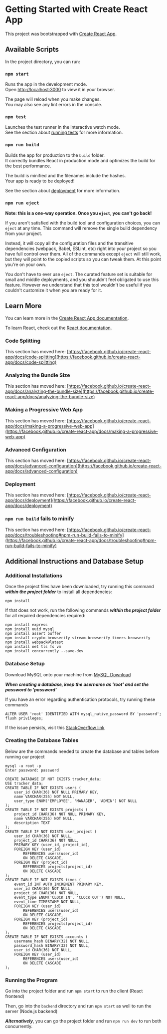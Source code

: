 # Getting Started with Create React App

This project was bootstrapped with [Create React App](https://github.com/facebook/create-react-app).

## Available Scripts

In the project directory, you can run:

### `npm start`

Runs the app in the development mode.\
Open [http://localhost:3000](http://localhost:3000) to view it in your browser.

The page will reload when you make changes.\
You may also see any lint errors in the console.

### `npm test`

Launches the test runner in the interactive watch mode.\
See the section about [running tests](https://facebook.github.io/create-react-app/docs/running-tests) for more information.

### `npm run build`

Builds the app for production to the `build` folder.\
It correctly bundles React in production mode and optimizes the build for the best performance.

The build is minified and the filenames include the hashes.\
Your app is ready to be deployed!

See the section about [deployment](https://facebook.github.io/create-react-app/docs/deployment) for more information.

### `npm run eject`

**Note: this is a one-way operation. Once you `eject`, you can't go back!**

If you aren't satisfied with the build tool and configuration choices, you can `eject` at any time. This command will remove the single build dependency from your project.

Instead, it will copy all the configuration files and the transitive dependencies (webpack, Babel, ESLint, etc) right into your project so you have full control over them. All of the commands except `eject` will still work, but they will point to the copied scripts so you can tweak them. At this point you're on your own.

You don't have to ever use `eject`. The curated feature set is suitable for small and middle deployments, and you shouldn't feel obligated to use this feature. However we understand that this tool wouldn't be useful if you couldn't customize it when you are ready for it.

## Learn More

You can learn more in the [Create React App documentation](https://facebook.github.io/create-react-app/docs/getting-started).

To learn React, check out the [React documentation](https://reactjs.org/).

### Code Splitting

This section has moved here: [https://facebook.github.io/create-react-app/docs/code-splitting](https://facebook.github.io/create-react-app/docs/code-splitting)

### Analyzing the Bundle Size

This section has moved here: [https://facebook.github.io/create-react-app/docs/analyzing-the-bundle-size](https://facebook.github.io/create-react-app/docs/analyzing-the-bundle-size)

### Making a Progressive Web App

This section has moved here: [https://facebook.github.io/create-react-app/docs/making-a-progressive-web-app](https://facebook.github.io/create-react-app/docs/making-a-progressive-web-app)

### Advanced Configuration

This section has moved here: [https://facebook.github.io/create-react-app/docs/advanced-configuration](https://facebook.github.io/create-react-app/docs/advanced-configuration)

### Deployment

This section has moved here: [https://facebook.github.io/create-react-app/docs/deployment](https://facebook.github.io/create-react-app/docs/deployment)

### `npm run build` fails to minify

This section has moved here: [https://facebook.github.io/create-react-app/docs/troubleshooting#npm-run-build-fails-to-minify](https://facebook.github.io/create-react-app/docs/troubleshooting#npm-run-build-fails-to-minify)

## Additional Instructions and Database Setup

### Additional Installations

Once the project files have been downloaded, try running this command ***within the project folder*** to install all dependencies:

```shell
npm install
```

If that does not work, run the following commands ***within the project folder*** for all required dependencies required:

```shell
npm install express
npm install uuid mysql
npm install assert buffer
npm install crypto-browserify stream-browserify timers-browserify
npm install webpack@latest
npm install net tls fs vm
npm install concurrently --save-dev
```

### Database Setup

Download MySQL onto your machine from [MySQL Download](https://dev.mysql.com/downloads/mysql/)

***When creating a database, keep the username as 'root' and set the password to 'password'***

If you have an error regarding authentication protocols, try running these commands

```shell
ALTER USER 'root' IDENTIFIED WITH mysql_native_password BY 'password';
flush privileges;
```

If the issue persists, visit this [StackOverflow link](https://stackoverflow.com/questions/50093144/mysql-8-0-client-does-not-support-authentication-protocol-requested-by-server)

### Creating the Database Tables

Below are the commands needed to create the database and tables before running our project

```shell
mysql -u root -p
Enter password: password

CREATE DATABASE IF NOT EXISTS tracker_data;
USE tracker_data;
CREATE TABLE IF NOT EXISTS users (
    user_id CHAR(36) NOT NULL PRIMARY KEY,
    name VARCHAR(255) NOT NULL,
    user_type ENUM('EMPLOYEE', 'MANAGER', 'ADMIN') NOT NULL
);
CREATE TABLE IF NOT EXISTS projects (
    project_id CHAR(36) NOT NULL PRIMARY KEY,
    name VARCHAR(255) NOT NULL,
    description TEXT
);
CREATE TABLE IF NOT EXISTS user_project (
    user_id CHAR(36) NOT NULL,
    project_id CHAR(36) NOT NULL,
    PRIMARY KEY (user_id, project_id),
    FOREIGN KEY (user_id)
        REFERENCES users(user_id)
        ON DELETE CASCADE,
    FOREIGN KEY (project_id)
        REFERENCES projects(project_id)
        ON DELETE CASCADE
);
CREATE TABLE IF NOT EXISTS times (
    event_id INT AUTO_INCREMENT PRIMARY KEY,
    user_id CHAR(36) NOT NULL,
    project_id CHAR(36) NOT NULL,
    event_type ENUM('CLOCK IN', 'CLOCK OUT') NOT NULL,
    event_time TIMESTAMP NOT NULL,
    FOREIGN KEY (user_id)
        REFERENCES users(user_id)
        ON DELETE CASCADE,
    FOREIGN KEY (project_id)
        REFERENCES projects(project_id)
        ON DELETE CASCADE
);
CREATE TABLE IF NOT EXISTS accounts (
    username_hash BINARY(32) NOT NULL,
    password_hash BINARY(32) NOT NULL,
    user_id CHAR(36) NOT NULL,
    FOREIGN KEY (user_id)
        REFERENCES users(user_id)
        ON DELETE CASCADE
);

```

### Running the Program

Go into the project folder and run ``npm start`` to run the client (React frontend)

Then, go into the ``backend`` directory and run ``npm start`` as well to run the server (Node.js backend)

***Alternatively***, you can go the project folder and run ``npm run dev`` to run both concurrently.
